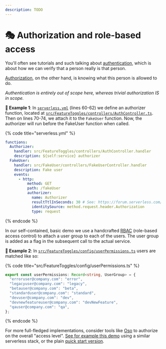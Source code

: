 ```yaml
---
description: TODO
---
```


# 🎭 Authorization and role-based access

You'll often see tutorials and such talking about [authentication](https://auth0.com/intro-to-iam/what-is-authentication/), which is about how we can verify that a person really is that person.

[Authorization](https://www.osohq.com/academy), on the other hand, is knowing what this person is allowed to do.

_Authentication is entirely out of scope here, whereas trivial authorization IS in scope._

**🎯 Example 1**: In [`serverless.yml`](https://github.com/mikaelvesavuori/better-apis-workshop/blob/main/serverless.yml) (lines 60-62) we define an authorizer function, located at [`src/FeatureToggles/controllers/AuthController.ts`](https://github.com/mikaelvesavuori/better-apis-workshop/blob/main/src/FeatureToggles/controllers/AuthController.ts). Then on lines 70-74, we attach it to the `FakeUser` function. Now, the authorizer will run before the FakeUser function when called.

{% code title="serverless.yml" %}

```yml
functions:
  Authorizer:
    handler: src/FeatureToggles/controllers/AuthController.handler
    description: ${self:service} authorizer
  FakeUser:
    handler: src/FakeUser/controllers/FakeUserController.handler
    description: Fake user
    events:
      - http:
          method: GET
          path: /fakeUser
          authorizer:
            name: Authorizer
            resultTtlInSeconds: 30 # See: https://forum.serverless.com/t/api-gateway-custom-authorizer-caching-problems/4695
            identitySource: method.request.header.Authorization
            type: request
```

{% endcode %}

In our self-contained, basic demo we use a handcrafted [RBAC](https://en.wikipedia.org/wiki/Role-based_access_control) (role-based access control) to attach a user group to each of the users. The user group is added as a flag in the subsequent call to the actual service.

**🎯 Example 2**: In [`src/FeatureToggles/config/userPermissions.ts`](https://github.com/mikaelvesavuori/better-apis-workshop/blob/main/src/FeatureToggles/config/userPermissions.ts) users are matched like so:

{% code title="src/FeatureToggles/config/userPermissions.ts" %}

```typescript
export const userPermissions: Record<string, UserGroup> = {
  "erroruser@company.com": "error",
  "legacyuser@company.com": "legacy",
  "betauser@company.com": "beta",
  "standarduser@company.com": "standard",
  "devuser@company.com": "dev",
  "devnewfeatureuser@company.com": "devNewFeature",
  "qauser@company.com": "qa",
};
```

{% endcode %}

For more full-fledged implementations, consider tools like [Oso](https://www.osohq.com) to authorize on the overall "access level". [See for example this demo](https://www.osohq.com/post/add-authorization-to-a-serverless-nodejs-app) using a similar serverless stack, or the plain [quick start version](https://docs.osohq.com/node/getting-started/quickstart.html).
